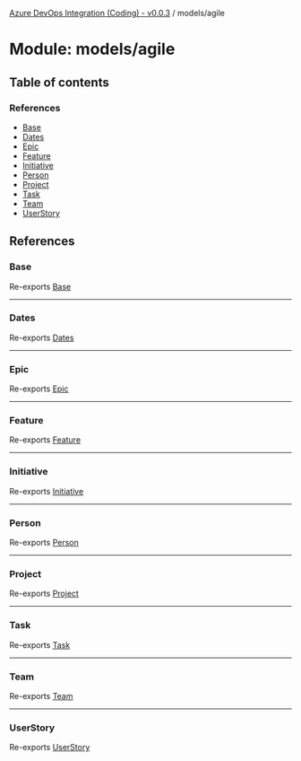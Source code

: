 [Azure DevOps Integration (Coding) - v0.0.3](../README.md) / models/agile

# Module: models/agile

## Table of contents

### References

- [Base](models_agile.md#base)
- [Dates](models_agile.md#dates)
- [Epic](models_agile.md#epic)
- [Feature](models_agile.md#feature)
- [Initiative](models_agile.md#initiative)
- [Person](models_agile.md#person)
- [Project](models_agile.md#project)
- [Task](models_agile.md#task)
- [Team](models_agile.md#team)
- [UserStory](models_agile.md#userstory)

## References

### Base

Re-exports [Base](../classes/models_agile_base.Base.md)

___

### Dates

Re-exports [Dates](../classes/models_agile_dates.Dates.md)

___

### Epic

Re-exports [Epic](../classes/models_agile_epic.Epic.md)

___

### Feature

Re-exports [Feature](../classes/models_agile_feature.Feature.md)

___

### Initiative

Re-exports [Initiative](../classes/models_agile_initiative.Initiative.md)

___

### Person

Re-exports [Person](../classes/models_agile_person.Person.md)

___

### Project

Re-exports [Project](../classes/models_agile_project.Project.md)

___

### Task

Re-exports [Task](../classes/models_agile_task.Task.md)

___

### Team

Re-exports [Team](../classes/models_agile_team.Team.md)

___

### UserStory

Re-exports [UserStory](../classes/models_agile_userStory.UserStory.md)
